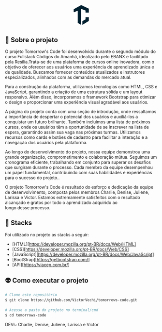 <div >
<h1 align="center">
    <img alt="Tomorrow's Code" title="#Tomorrow's Code" style="background-color: white" src="./src/assets/logo.svg" width=50px"/>
</h1>

## 🔋 Sobre o projeto
    
O projeto Tomorrow's Code foi desenvolvido durante o segundo módulo do curso Fullstack Códigos do Amanhã, idealizado pelo EBANX e facilitado pela Resilia.Trata-se de uma plataforma de cursos online inovadora, com o objetivo de oferecer aos usuários uma experiência de aprendizado única e de qualidade. Buscamos fornecer conteúdos atualizados e instrutores especializados, alinhados com as demandas do mercado atual.

Para a construção da plataforma, utilizamos tecnologias como HTML, CSS e JavaScript, garantindo a criação de uma estrutura sólida e um layout responsivo. Além disso, incorporamos o framework Bootstrap para otimizar o design e proporcionar uma experiência visual agradável aos usuários.

A página do projeto conta com uma seção de introdução, onde ressaltamos a importância de despertar o potencial dos usuários e auxiliá-los a conquistar um futuro brilhante. Também incluímos uma lista de próximos cursos, onde os usuários têm a oportunidade de se inscrever na lista de espera, garantindo assim sua vaga nas próximas turmas. Utilizamos recursos como cards e botões de cadastro para facilitar a interação e a navegação dos usuários pela plataforma.

Ao longo do desenvolvimento do projeto, nossa equipe demonstrou uma grande organização, comprometimento e colaboração mútua. Seguimos um cronograma eficiente, trabalhando em conjunto para superar os desafios que surgiram durante o processo. Cada membro da equipe desempenhou um papel fundamental, contribuindo com suas habilidades e experiências para o sucesso do projeto..

O projeto Tomorrow's Code é resultado do esforço e dedicação da equipe de desenvolvimento, composta pelos membros Charlie, Denise, Juliene, Larissa e Victor. Estamos extremamente satisfeitos com o resultado alcançado e gratos por todo o aprendizado adquirido ao longo desse processo.

## 🤖 Stacks

Foi utilizado no projeto as stacks a seguir:

- [HTML][https://developer.mozilla.org/pt-BR/docs/Web/HTML]
- [CSS][https://developer.mozilla.org/pt-BR/docs/Web/CSS]
- [JavaScript][https://developer.mozilla.org/pt-BR/docs/Web/JavaScript]
- [BootStrap][https://getbootstrap.com/]
- [API][https://viacep.com.br/]

## 👽 Como executar o projeto
```bash
# Clone este repositório
$ git clone https://github.com/VictorVechi/tomorrows-code.git

# Acesse a pasta do projeto no terminal/cmd
$ cd tomorrows-code
```

DEVs: Charlie, Denise, Juliene, Larissa e Victor

</div>
